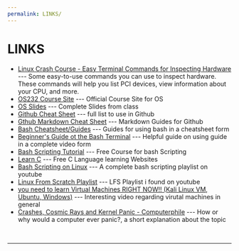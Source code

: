 ```yaml
---
permalink: LINKS/
---
```


# LINKS

* [Linux Crash Course - Easy Terminal Commands for Inspecting Hardware](https://youtu.be/oGyJr-iUwt8?si=59V2boc0XfmlFekg) --- 
Some easy-to-use commands you can use to inspect hardware. 
These commands will help you list PCI devices, view information about your CPU, and more.
* [OS232 Course Site](https://os.vlsm.org/) ---
Official Course Site for OS
* [OS Slides](https://github.com/os2xx/os/tree/master/Slides/) ---
Complete Slides from class
* [Github Cheat Sheet](https://education.github.com/git-cheat-sheet-education.pdf) ---
full list to use in Github
* [Gthub Markdown Cheat Sheet](https://github.com/adam-p/markdown-here/wiki/Markdown-Cheatsheet) ---
Markdown Guides for Github
* [Bash Cheatsheet/Guides](https://devhints.io/bash) --- Guides for using bash in a cheatsheet form
* [Beginner's Guide ot the Bash Terminal](https://www.youtube.com/watch?v=oxuRxtrO2Ag&pp=ygUOZ3VpZGVzIG9uIGJhc2g%3D0) --- Helpful guide on using guide in a complete video form
* [Bash Scripting Tutorial](https://www.freecodecamp.org/news/bash-scripting-tutorial-linux-shell-script-and-command-line-for-beginners/) --- Free Course for bash Scripting
* [Learn C](https://www.learn-c.org/) --- Free C Language learning Websites
* [Bash Scripting on Linux](https://www.youtube.com/watch?v=2733cRPudvI&list=PLT98CRl2KxKGj-VKtApD8-zCqSaN2mD4w) --- A complete bash scripting playlist on youtube
* [Linux From Scratch Playlist](https://www.youtube.com/watch?v=2YykwZHdvD8&list=PLyc5xVO2uDsB4gJ2dPySvs2eK_roFwKeb) --- LFS Playlist i found on youtube
* [you need to learn Virtual Machines RIGHT NOW!! (Kali Linux VM, Ubuntu, Windows)](https://www.youtube.com/watch?v=wX75Z-4MEoM&pp=ygVPeW91IG5lZWQgdG8gbGVhcm4gVmlydHVhbCBNYWNoaW5lcyBSSUdIVCBOT1chISAoS2FsaSBMaW51eCBWTSwgVWJ1bnR1LCBXaW5kb3dzKQ%3D%3D) --- Interesting video regarding virutal machines in general
* [Crashes, Cosmic Rays and Kernel Panic - Computerphile](https://www.youtube.com/watch?v=nr9auoHtvzM) --- How or why would a computer ever panic?, a short explanation about the topic
<br>
<hr>
